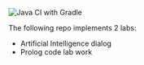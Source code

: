![Java CI with Gradle](https://github.com/tomkoptel/uzhnu-basics-of-ai-labs/workflows/Java%20CI%20with%20Gradle/badge.svg)

The following repo implements 2 labs:
* Artificial Intelligence dialog
* Prolog code lab work
